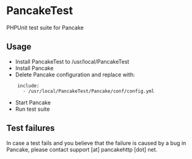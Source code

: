 # PancakeTest

PHPUnit test suite for Pancake

## Usage

- Install PancakeTest to /usr/local/PancakeTest
- Install Pancake
- Delete Pancake configuration and replace with:

```
    include:
      - /usr/local/PancakeTest/Pancake/conf/config.yml
```

- Start Pancake
- Run test suite

## Test failures

In case a test fails and you believe that the failure is caused by a bug in Pancake, please contact support [at] pancakehttp [dot] net.